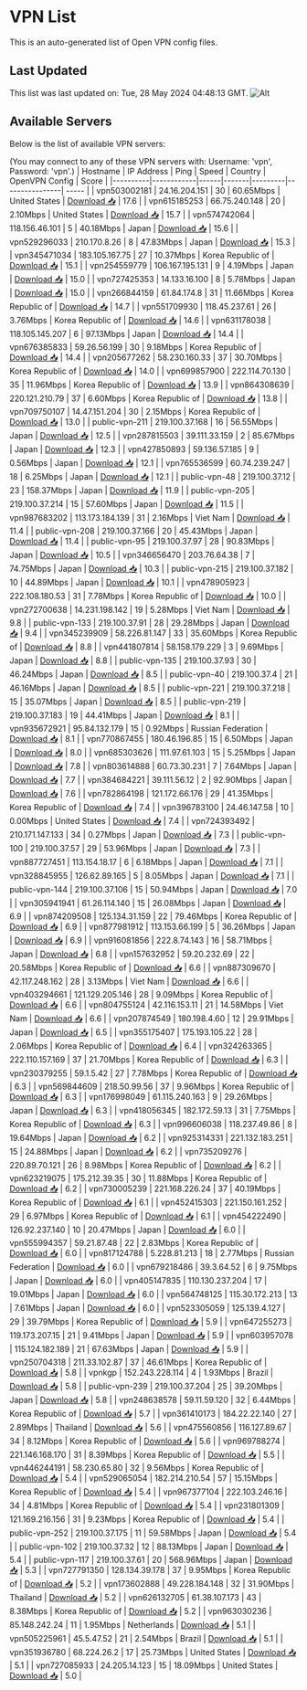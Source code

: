 # VPN List

This is an auto-generated list of Open VPN config files.

## Last Updated

This list was last updated on: Tue, 28 May 2024 04:48:13 GMT.
![Alt](https://repobeats.axiom.co/api/embed/186b98318ef1479477931607c1ad7d823f12451f.svg "Repobeats analytics image")

## Available Servers

Below is the list of available VPN servers:

(You may connect to any of these VPN servers with: Username: 'vpn', Password: 'vpn'.)
| Hostname | IP Address | Ping | Speed | Country | OpenVPN Config | Score |
|----------|------------|------|-------|---------|----------------| ----- |
| vpn503002181 | 24.16.204.151 | 30 | 60.65Mbps | United States | [Download 📥](./configs/server_0_US.ovpn) | 17.6 |
| vpn615185253 | 66.75.240.148 | 20 | 2.10Mbps | United States | [Download 📥](./configs/server_1_US.ovpn) | 15.7 |
| vpn574742064 | 118.156.46.101 | 5 | 40.18Mbps | Japan | [Download 📥](./configs/server_2_JP.ovpn) | 15.6 |
| vpn529296033 | 210.170.8.26 | 8 | 47.83Mbps | Japan | [Download 📥](./configs/server_3_JP.ovpn) | 15.3 |
| vpn345471034 | 183.105.167.75 | 27 | 10.37Mbps | Korea Republic of | [Download 📥](./configs/server_4_KR.ovpn) | 15.1 |
| vpn254559779 | 106.167.195.131 | 9 | 4.19Mbps | Japan | [Download 📥](./configs/server_5_JP.ovpn) | 15.0 |
| vpn727425353 | 14.133.16.100 | 8 | 5.78Mbps | Japan | [Download 📥](./configs/server_6_JP.ovpn) | 15.0 |
| vpn266844159 | 61.84.174.8 | 31 | 11.66Mbps | Korea Republic of | [Download 📥](./configs/server_7_KR.ovpn) | 14.7 |
| vpn551709930 | 118.45.237.61 | 26 | 3.76Mbps | Korea Republic of | [Download 📥](./configs/server_8_KR.ovpn) | 14.6 |
| vpn631178038 | 118.105.145.207 | 6 | 97.13Mbps | Japan | [Download 📥](./configs/server_9_JP.ovpn) | 14.4 |
| vpn676385833 | 59.26.56.199 | 30 | 9.18Mbps | Korea Republic of | [Download 📥](./configs/server_10_KR.ovpn) | 14.4 |
| vpn205677262 | 58.230.160.33 | 37 | 30.70Mbps | Korea Republic of | [Download 📥](./configs/server_11_KR.ovpn) | 14.0 |
| vpn699857900 | 222.114.70.130 | 35 | 11.96Mbps | Korea Republic of | [Download 📥](./configs/server_12_KR.ovpn) | 13.9 |
| vpn864308639 | 220.121.210.79 | 37 | 6.60Mbps | Korea Republic of | [Download 📥](./configs/server_13_KR.ovpn) | 13.8 |
| vpn709750107 | 14.47.151.204 | 30 | 2.15Mbps | Korea Republic of | [Download 📥](./configs/server_14_KR.ovpn) | 13.0 |
| public-vpn-211 | 219.100.37.168 | 16 | 56.55Mbps | Japan | [Download 📥](./configs/server_15_JP.ovpn) | 12.5 |
| vpn287815503 | 39.111.33.159 | 2 | 85.67Mbps | Japan | [Download 📥](./configs/server_16_JP.ovpn) | 12.3 |
| vpn427850893 | 59.136.57.185 | 9 | 0.56Mbps | Japan | [Download 📥](./configs/server_17_JP.ovpn) | 12.1 |
| vpn765536599 | 60.74.239.247 | 18 | 6.25Mbps | Japan | [Download 📥](./configs/server_18_JP.ovpn) | 12.1 |
| public-vpn-48 | 219.100.37.12 | 23 | 158.37Mbps | Japan | [Download 📥](./configs/server_19_JP.ovpn) | 11.9 |
| public-vpn-205 | 219.100.37.214 | 15 | 57.60Mbps | Japan | [Download 📥](./configs/server_20_JP.ovpn) | 11.5 |
| vpn987683202 | 113.173.184.139 | 31 | 2.16Mbps | Viet Nam | [Download 📥](./configs/server_21_VN.ovpn) | 11.4 |
| public-vpn-208 | 219.100.37.166 | 20 | 45.43Mbps | Japan | [Download 📥](./configs/server_22_JP.ovpn) | 11.4 |
| public-vpn-95 | 219.100.37.97 | 28 | 90.83Mbps | Japan | [Download 📥](./configs/server_23_JP.ovpn) | 10.5 |
| vpn346656470 | 203.76.64.38 | 7 | 74.75Mbps | Japan | [Download 📥](./configs/server_24_JP.ovpn) | 10.3 |
| public-vpn-215 | 219.100.37.182 | 10 | 44.89Mbps | Japan | [Download 📥](./configs/server_25_JP.ovpn) | 10.1 |
| vpn478905923 | 222.108.180.53 | 31 | 7.78Mbps | Korea Republic of | [Download 📥](./configs/server_26_KR.ovpn) | 10.0 |
| vpn272700638 | 14.231.198.142 | 19 | 5.28Mbps | Viet Nam | [Download 📥](./configs/server_27_VN.ovpn) | 9.8 |
| public-vpn-133 | 219.100.37.91 | 28 | 29.28Mbps | Japan | [Download 📥](./configs/server_28_JP.ovpn) | 9.4 |
| vpn345239909 | 58.226.81.147 | 33 | 35.60Mbps | Korea Republic of | [Download 📥](./configs/server_29_KR.ovpn) | 8.8 |
| vpn441807814 | 58.158.179.229 | 3 | 9.69Mbps | Japan | [Download 📥](./configs/server_30_JP.ovpn) | 8.8 |
| public-vpn-135 | 219.100.37.93 | 30 | 46.24Mbps | Japan | [Download 📥](./configs/server_31_JP.ovpn) | 8.5 |
| public-vpn-40 | 219.100.37.4 | 21 | 46.16Mbps | Japan | [Download 📥](./configs/server_32_JP.ovpn) | 8.5 |
| public-vpn-221 | 219.100.37.218 | 15 | 35.07Mbps | Japan | [Download 📥](./configs/server_33_JP.ovpn) | 8.5 |
| public-vpn-219 | 219.100.37.183 | 19 | 44.41Mbps | Japan | [Download 📥](./configs/server_34_JP.ovpn) | 8.1 |
| vpn935672921 | 95.84.132.179 | 15 | 0.92Mbps | Russian Federation | [Download 📥](./configs/server_35_RU.ovpn) | 8.1 |
| vpn770867455 | 180.46.196.85 | 15 | 6.50Mbps | Japan | [Download 📥](./configs/server_36_JP.ovpn) | 8.0 |
| vpn685303626 | 111.97.61.103 | 15 | 5.25Mbps | Japan | [Download 📥](./configs/server_37_JP.ovpn) | 7.8 |
| vpn803614888 | 60.73.30.231 | 7 | 7.64Mbps | Japan | [Download 📥](./configs/server_38_JP.ovpn) | 7.7 |
| vpn384684221 | 39.111.56.12 | 2 | 92.90Mbps | Japan | [Download 📥](./configs/server_39_JP.ovpn) | 7.6 |
| vpn782864198 | 121.172.66.176 | 29 | 41.35Mbps | Korea Republic of | [Download 📥](./configs/server_40_KR.ovpn) | 7.4 |
| vpn396783100 | 24.46.147.58 | 10 | 0.00Mbps | United States | [Download 📥](./configs/server_41_US.ovpn) | 7.4 |
| vpn724393492 | 210.171.147.133 | 34 | 0.27Mbps | Japan | [Download 📥](./configs/server_42_JP.ovpn) | 7.3 |
| public-vpn-100 | 219.100.37.57 | 29 | 53.96Mbps | Japan | [Download 📥](./configs/server_43_JP.ovpn) | 7.3 |
| vpn887727451 | 113.154.18.17 | 6 | 6.18Mbps | Japan | [Download 📥](./configs/server_44_JP.ovpn) | 7.1 |
| vpn328845955 | 126.62.89.165 | 5 | 8.05Mbps | Japan | [Download 📥](./configs/server_45_JP.ovpn) | 7.1 |
| public-vpn-144 | 219.100.37.106 | 15 | 50.94Mbps | Japan | [Download 📥](./configs/server_46_JP.ovpn) | 7.0 |
| vpn305941941 | 61.26.114.140 | 15 | 26.08Mbps | Japan | [Download 📥](./configs/server_47_JP.ovpn) | 6.9 |
| vpn874209508 | 125.134.31.159 | 22 | 79.46Mbps | Korea Republic of | [Download 📥](./configs/server_48_KR.ovpn) | 6.9 |
| vpn877981912 | 113.153.66.199 | 5 | 36.26Mbps | Japan | [Download 📥](./configs/server_49_JP.ovpn) | 6.9 |
| vpn916081856 | 222.8.74.143 | 16 | 58.71Mbps | Japan | [Download 📥](./configs/server_50_JP.ovpn) | 6.8 |
| vpn157632952 | 59.20.232.69 | 22 | 20.58Mbps | Korea Republic of | [Download 📥](./configs/server_51_KR.ovpn) | 6.6 |
| vpn887309670 | 42.117.248.162 | 28 | 3.13Mbps | Viet Nam | [Download 📥](./configs/server_52_VN.ovpn) | 6.6 |
| vpn403294661 | 121.129.205.146 | 28 | 9.09Mbps | Korea Republic of | [Download 📥](./configs/server_53_KR.ovpn) | 6.6 |
| vpn804755124 | 42.116.153.11 | 21 | 14.58Mbps | Viet Nam | [Download 📥](./configs/server_54_VN.ovpn) | 6.6 |
| vpn207874549 | 180.198.4.60 | 12 | 29.91Mbps | Japan | [Download 📥](./configs/server_55_JP.ovpn) | 6.5 |
| vpn355175407 | 175.193.105.22 | 28 | 2.06Mbps | Korea Republic of | [Download 📥](./configs/server_56_KR.ovpn) | 6.4 |
| vpn324263365 | 222.110.157.169 | 37 | 21.70Mbps | Korea Republic of | [Download 📥](./configs/server_57_KR.ovpn) | 6.3 |
| vpn230379255 | 59.1.5.42 | 27 | 7.78Mbps | Korea Republic of | [Download 📥](./configs/server_58_KR.ovpn) | 6.3 |
| vpn569844609 | 218.50.99.56 | 37 | 9.96Mbps | Korea Republic of | [Download 📥](./configs/server_59_KR.ovpn) | 6.3 |
| vpn176998049 | 61.115.240.163 | 9 | 29.26Mbps | Japan | [Download 📥](./configs/server_60_JP.ovpn) | 6.3 |
| vpn418056345 | 182.172.59.13 | 31 | 7.75Mbps | Korea Republic of | [Download 📥](./configs/server_61_KR.ovpn) | 6.3 |
| vpn996606038 | 118.237.49.86 | 8 | 19.64Mbps | Japan | [Download 📥](./configs/server_62_JP.ovpn) | 6.2 |
| vpn925314331 | 221.132.183.251 | 15 | 24.88Mbps | Japan | [Download 📥](./configs/server_63_JP.ovpn) | 6.2 |
| vpn735209276 | 220.89.70.121 | 26 | 8.98Mbps | Korea Republic of | [Download 📥](./configs/server_64_KR.ovpn) | 6.2 |
| vpn623219075 | 175.212.39.35 | 30 | 11.88Mbps | Korea Republic of | [Download 📥](./configs/server_65_KR.ovpn) | 6.2 |
| vpn730005239 | 221.168.226.24 | 37 | 40.19Mbps | Korea Republic of | [Download 📥](./configs/server_66_KR.ovpn) | 6.1 |
| vpn452415303 | 221.150.161.252 | 29 | 6.97Mbps | Korea Republic of | [Download 📥](./configs/server_67_KR.ovpn) | 6.1 |
| vpn454222490 | 126.92.237.140 | 10 | 20.47Mbps | Japan | [Download 📥](./configs/server_68_JP.ovpn) | 6.0 |
| vpn555994357 | 59.21.87.48 | 22 | 2.83Mbps | Korea Republic of | [Download 📥](./configs/server_69_KR.ovpn) | 6.0 |
| vpn817124788 | 5.228.81.213 | 18 | 2.77Mbps | Russian Federation | [Download 📥](./configs/server_70_RU.ovpn) | 6.0 |
| vpn679218486 | 39.3.64.52 | 6 | 9.75Mbps | Japan | [Download 📥](./configs/server_71_JP.ovpn) | 6.0 |
| vpn405147835 | 110.130.237.204 | 17 | 19.01Mbps | Japan | [Download 📥](./configs/server_72_JP.ovpn) | 6.0 |
| vpn564748125 | 115.30.172.213 | 13 | 7.61Mbps | Japan | [Download 📥](./configs/server_73_JP.ovpn) | 6.0 |
| vpn523305059 | 125.139.4.127 | 29 | 39.79Mbps | Korea Republic of | [Download 📥](./configs/server_74_KR.ovpn) | 5.9 |
| vpn647255273 | 119.173.207.15 | 21 | 9.41Mbps | Japan | [Download 📥](./configs/server_75_JP.ovpn) | 5.9 |
| vpn603957078 | 115.124.182.189 | 21 | 67.63Mbps | Japan | [Download 📥](./configs/server_76_JP.ovpn) | 5.9 |
| vpn250704318 | 211.33.102.87 | 37 | 46.61Mbps | Korea Republic of | [Download 📥](./configs/server_77_KR.ovpn) | 5.8 |
| vpnkgp | 152.243.228.114 | 4 | 1.93Mbps | Brazil | [Download 📥](./configs/server_78_BR.ovpn) | 5.8 |
| public-vpn-239 | 219.100.37.204 | 25 | 39.20Mbps | Japan | [Download 📥](./configs/server_79_JP.ovpn) | 5.8 |
| vpn248638578 | 59.11.59.120 | 32 | 6.44Mbps | Korea Republic of | [Download 📥](./configs/server_80_KR.ovpn) | 5.7 |
| vpn361410173 | 184.22.22.140 | 27 | 2.89Mbps | Thailand | [Download 📥](./configs/server_81_TH.ovpn) | 5.6 |
| vpn475560856 | 116.127.89.67 | 34 | 8.12Mbps | Korea Republic of | [Download 📥](./configs/server_82_KR.ovpn) | 5.6 |
| vpn969788274 | 221.146.168.170 | 31 | 8.39Mbps | Korea Republic of | [Download 📥](./configs/server_83_KR.ovpn) | 5.5 |
| vpn446244191 | 58.230.65.80 | 32 | 9.56Mbps | Korea Republic of | [Download 📥](./configs/server_84_KR.ovpn) | 5.4 |
| vpn529065054 | 182.214.210.54 | 57 | 15.15Mbps | Korea Republic of | [Download 📥](./configs/server_85_KR.ovpn) | 5.4 |
| vpn967377104 | 222.103.246.16 | 34 | 4.81Mbps | Korea Republic of | [Download 📥](./configs/server_86_KR.ovpn) | 5.4 |
| vpn231801309 | 121.169.216.156 | 31 | 9.23Mbps | Korea Republic of | [Download 📥](./configs/server_87_KR.ovpn) | 5.4 |
| public-vpn-252 | 219.100.37.175 | 11 | 59.58Mbps | Japan | [Download 📥](./configs/server_88_JP.ovpn) | 5.4 |
| public-vpn-102 | 219.100.37.32 | 12 | 88.13Mbps | Japan | [Download 📥](./configs/server_89_JP.ovpn) | 5.4 |
| public-vpn-117 | 219.100.37.61 | 20 | 568.96Mbps | Japan | [Download 📥](./configs/server_90_JP.ovpn) | 5.3 |
| vpn727791350 | 128.134.39.178 | 37 | 9.95Mbps | Korea Republic of | [Download 📥](./configs/server_91_KR.ovpn) | 5.2 |
| vpn173602888 | 49.228.184.148 | 32 | 31.90Mbps | Thailand | [Download 📥](./configs/server_92_TH.ovpn) | 5.2 |
| vpn626132705 | 61.38.107.173 | 43 | 8.38Mbps | Korea Republic of | [Download 📥](./configs/server_93_KR.ovpn) | 5.2 |
| vpn963030236 | 85.148.242.24 | 11 | 1.95Mbps | Netherlands | [Download 📥](./configs/server_94_NL.ovpn) | 5.1 |
| vpn505225961 | 45.5.47.52 | 21 | 2.54Mbps | Brazil | [Download 📥](./configs/server_95_BR.ovpn) | 5.1 |
| vpn351936780 | 68.224.26.2 | 17 | 25.73Mbps | United States | [Download 📥](./configs/server_96_US.ovpn) | 5.1 |
| vpn727085933 | 24.205.14.123 | 15 | 18.09Mbps | United States | [Download 📥](./configs/server_97_US.ovpn) | 5.0 |
